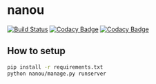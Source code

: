 # nanou
[![Build Status](https://travis-ci.org/openHPI/nanou-server.svg)](https://travis-ci.org/openHPI/nanou-server)
[![Codacy Badge](https://api.codacy.com/project/badge/Grade/64e0bb9894e0467585a8b3aaecd1d758)](https://www.codacy.com/app/mathebox/nanou-server?utm_source=github.com&amp;utm_medium=referral&amp;utm_content=openHPI/nanou-server&amp;utm_campaign=Badge_Grade)
[![Codacy Badge](https://api.codacy.com/project/badge/Coverage/64e0bb9894e0467585a8b3aaecd1d758)](https://www.codacy.com/app/mathebox/nanou-server?utm_source=github.com&amp;utm_medium=referral&amp;utm_content=openHPI/nanou-server&amp;utm_campaign=Badge_Coverage)


## How to setup
```bash
pip install -r requirements.txt
python nanou/manage.py runserver
```
